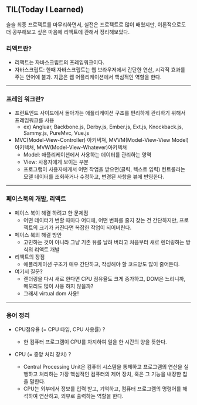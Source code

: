 ## TIL(Today I Learned)

슬슬 최종 프로젝트를 마무리하면서, 실전은 프로젝트로 많이 배웠지만, 이론적으로도 더 공부해보고 싶은 마음에 리액트에 관해서 정리해보았다.

### 리액트란?

- 리액트는 자바스크립트의 프레임워크이다.
- 자바스크립트: 한때 자바스크립트는 웹 브라우저에서 간단한 연산, 시각적 효과를 주는 언어에 불과. 지금은 웹 어플리케이션에서 핵심적인 역할을 한다.

---

### 프레임 워크란?

- 프런트엔드 사이드에서 돌아가는 애플리케이션 구조를 편리하게 관리하기 위해서 프레임워크를 사용
  - ex) Angluar, Backbone.js, Derby.js, Ember.js, Ext.js, Knockback.js, Sammy.js, PureMvc, Vue.js
- MVC(Model-View-Controller) 아키텍쳐, MVVM(Model-View-View Model) 아키텍쳐, MVW(Model-View-Whatever)아키텍쳐
  - Model: 애플리케이션에서 사용하는 데이터를 관리하는 영역
  - View: 사용자에게 보이는 부분
  - 프로그램이 사용자에게서 어떤 작업을 받으면(클릭, 텍스트 입력) 컨트롤러는 모델 데이터를 조회하거나 수정하고, 변경된 사항을 뷰에 반영한다.

---

### 페이스북의 개발, 리액트

- 페이스 북이 해결 하려고 한 문제점
  - 어떤 데이터가 변할 때마다 어디에, 어떤 변화를 줄지 찾는 건 간단하지만, 프로젝트의 크기가 커진다면 복잡한 작업이 되어버린다.
- 페이스 북의 해결 방안
  - 고민하는 것이 아니라 그냥 기존 뷰를 날려 버리고 처음부터 새로 렌더링하는 방식의 리액트 개발
- 리액트의 장점
  - 애플리케이션 구조가 매우 간단하고, 작성해야 할 코드양도 많이 줄어든다.
- 여기서 질문?
  - 렌더링을 다시 새로 한다면 CPU 점유율도 크게 증가하고, DOM은 느리니까, 메모리도 많이 사용 하지 않을까?
  - 그래서 virtual dom 사용!

---

### 용어 정리

- CPU점유율 (= CPU 타임, CPU 사용률) ?
  - 한 컴퓨터 프로그램이 CPU를 차지하여 일을 한 시간의 양을 뜻한다.
- CPU (= 중앙 처리 장치) ?

  - Central Processing Unit은 컴퓨터 시스템을 통제하고 프로그램의 연산을 실행하고 처리하는 가장 핵심적인 컴퓨터의 제어 장치, 혹은 그 기능을 내장한 칩을 말한다.
  - CPU는 외부에서 정보를 입력 받고, 기억하고, 컴퓨터 프로그램의 명령어를 해석하여 연산하고, 외부로 출력하는 역할을 한다.
